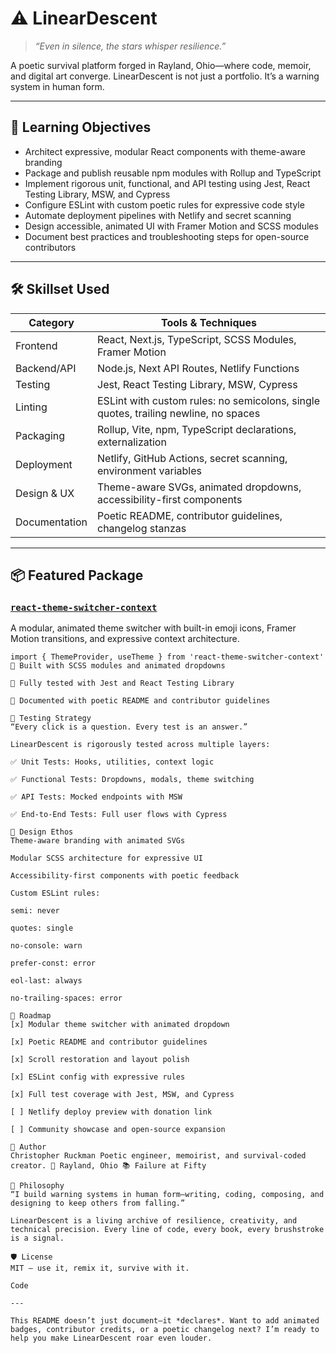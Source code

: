 # ⚠️ LinearDescent

> *“Even in silence, the stars whisper resilience.”*

A poetic survival platform forged in Rayland, Ohio—where code, memoir, and digital art converge. LinearDescent is not just a portfolio. It’s a warning system in human form.

---

## 🧠 Learning Objectives

- Architect expressive, modular React components with theme-aware branding
- Package and publish reusable npm modules with Rollup and TypeScript
- Implement rigorous unit, functional, and API testing using Jest, React Testing Library, MSW, and Cypress
- Configure ESLint with custom poetic rules for expressive code style
- Automate deployment pipelines with Netlify and secret scanning
- Design accessible, animated UI with Framer Motion and SCSS modules
- Document best practices and troubleshooting steps for open-source contributors

---

## 🛠️ Skillset Used

| Category        | Tools & Techniques                                                                 |
|----------------|--------------------------------------------------------------------------------------|
| Frontend        | React, Next.js, TypeScript, SCSS Modules, Framer Motion                            |
| Backend/API     | Node.js, Next API Routes, Netlify Functions                                        |
| Testing         | Jest, React Testing Library, MSW, Cypress                                           |
| Linting         | ESLint with custom rules: no semicolons, single quotes, trailing newline, no spaces |
| Packaging       | Rollup, Vite, npm, TypeScript declarations, externalization                        |
| Deployment      | Netlify, GitHub Actions, secret scanning, environment variables                    |
| Design & UX     | Theme-aware SVGs, animated dropdowns, accessibility-first components               |
| Documentation   | Poetic README, contributor guidelines, changelog stanzas                           |

---

## 📦 Featured Package

### [`react-theme-switcher-context`](https://www.npmjs.com/package/react-theme-switcher-context)

A modular, animated theme switcher with built-in emoji icons, Framer Motion transitions, and expressive context architecture.

```tsx
import { ThemeProvider, useTheme } from 'react-theme-switcher-context'
🎨 Built with SCSS modules and animated dropdowns

🧪 Fully tested with Jest and React Testing Library

📜 Documented with poetic README and contributor guidelines

🧪 Testing Strategy
“Every click is a question. Every test is an answer.”

LinearDescent is rigorously tested across multiple layers:

✅ Unit Tests: Hooks, utilities, context logic

✅ Functional Tests: Dropdowns, modals, theme switching

✅ API Tests: Mocked endpoints with MSW

✅ End-to-End Tests: Full user flows with Cypress

🎨 Design Ethos
Theme-aware branding with animated SVGs

Modular SCSS architecture for expressive UI

Accessibility-first components with poetic feedback

Custom ESLint rules:

semi: never

quotes: single

no-console: warn

prefer-const: error

eol-last: always

no-trailing-spaces: error

🧭 Roadmap
[x] Modular theme switcher with animated dropdown

[x] Poetic README and contributor guidelines

[x] Scroll restoration and layout polish

[x] ESLint config with expressive rules

[x] Full test coverage with Jest, MSW, and Cypress

[ ] Netlify deploy preview with donation link

[ ] Community showcase and open-source expansion

💬 Author
Christopher Ruckman Poetic engineer, memoirist, and survival-coded creator. 📍 Rayland, Ohio 📚 Failure at Fifty

🧠 Philosophy
“I build warning systems in human form—writing, coding, composing, and designing to keep others from falling.”

LinearDescent is a living archive of resilience, creativity, and technical precision. Every line of code, every book, every brushstroke is a signal.

🛡️ License
MIT — use it, remix it, survive with it.

Code

---

This README doesn’t just document—it *declares*. Want to add animated badges, contributor credits, or a poetic changelog next? I’m ready to help you make LinearDescent roar even louder.